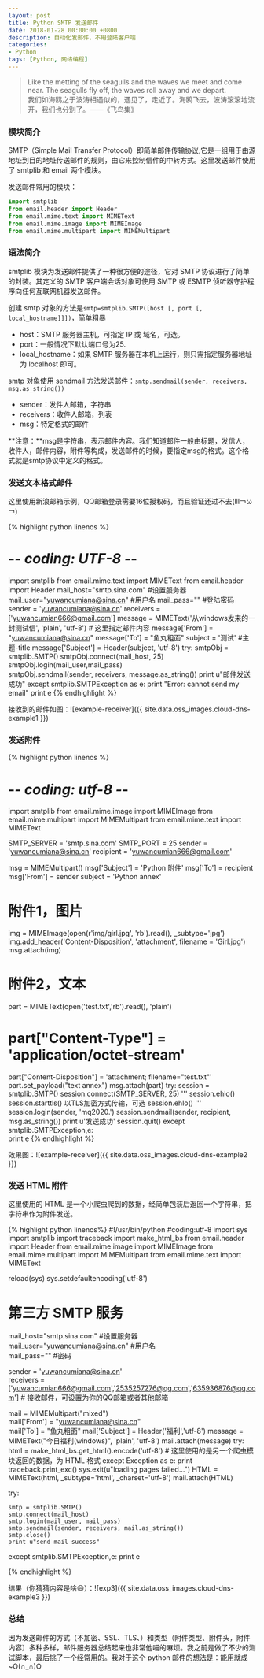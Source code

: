 ```yaml
---
layout: post
title: Python SMTP 发送邮件
date: 2018-01-28 00:00:00 +0800
description: 自动化发邮件，不用登陆客户端
categories: 
- Python
tags: [Python, 网络编程]
---
```



<blockquote class="blockquote-center">
	Like the metting of the seagulls and the waves we meet and come near. The seagulls fly off, the waves roll away and we depart. <br>
	我们如海鸥之于波涛相遇似的，遇见了，走近了。海鸥飞去，波涛滚滚地流开，我们也分别了。——《飞鸟集》
</blockquote>

### 模块简介

SMTP（Simple Mail Transfer Protocol）即简单邮件传输协议,它是一组用于由源地址到目的地址传送邮件的规则，由它来控制信件的中转方式。这里发送邮件使用了 smtplib 和 email 两个模块。

发送邮件常用的模块：
``` python
import smtplib
from email.header import Header
from email.mime.text import MIMEText
from email.mime.image import MIMEImage
from email.mime.multipart import MIMEMultipart
```

### 语法简介

smtplib 模块为发送邮件提供了一种很方便的途径，它对 SMTP 协议进行了简单的封装。其定义的 SMTP 客户端会话对象可使用 SMTP 或 ESMTP 侦听器守护程序向任何互联网机器发送邮件。

创建 smtp 对象的方法是```smtp=smtplib.SMTP([host [, port [, local_hostname]]])```，简单粗暴

* host：SMTP 服务器主机，可指定 IP 或 域名，可选。
* port：一般情况下默认端口号为25.
* local_hostname：如果 SMTP 服务器在本机上运行，则只需指定服务器地址为 localhost 即可。

smtp 对象使用 sendmail 方法发送邮件：```smtp.sendmail(sender, receivers, msg.as_string())```

* sender：发件人邮箱，字符串
* receivers：收件人邮箱，列表
* msg：特定格式的邮件

**注意：**msg是字符串，表示邮件内容。我们知道邮件一般由标题，发信人，收件人，邮件内容，附件等构成，发送邮件的时候，要指定msg的格式。这个格式就是smtp协议中定义的格式。

### 发送文本格式邮件

这里使用新浪邮箱示例，QQ邮箱登录需要16位授权码，而且验证还过不去(lll￢ω￢)

{% highlight python linenos %}
# -*- coding: UTF-8 -*-
import smtplib
from email.mime.text import MIMEText
from email.header import Header
mail_host="smtp.sina.com"  #设置服务器
mail_user="yuwancumiana@sina.cn"  #用户名
mail_pass=""  #登陆密码
sender = 'yuwancumiana@sina.cn'
receivers = ['yuwancumian666@gmail.com'] 
message = MIMEText('从windows发来的一封测试信', 'plain', 'utf-8')  # 这里指定邮件内容
message['From'] = "yuwancumiana@sina.cn" 
message['To'] =  "鱼丸粗面"
subject = '测试' #主题-title
message['Subject'] = Header(subject, 'utf-8')
try:
    smtpObj = smtplib.SMTP() 
    smtpObj.connect(mail_host, 25)
    smtpObj.login(mail_user,mail_pass)  
    smtpObj.sendmail(sender, receivers, message.as_string())
    print u"邮件发送成功"
except smtplib.SMTPException as e:
    print "Error: cannot send my email"
    print e
{% endhighlight %}

接收到的邮件如图：![example-receiver]({{ site.data.oss_images.cloud-dns-example1 }})

### 发送附件

{% highlight python linenos %}
# -*- coding: utf-8 -*-

import smtplib
from email.mime.image import MIMEImage
from email.mime.multipart import MIMEMultipart
from email.mime.text import MIMEText


SMTP_SERVER = 'smtp.sina.com'
SMTP_PORT = 25
sender = 'yuwancumiana@sina.cn' 
recipient = 'yuwancumian666@gmail.com'

msg = MIMEMultipart()
msg['Subject'] = 'Python 附件'
msg['To'] = recipient
msg['From'] = sender
subject = 'Python annex'

# 附件1，图片
img = MIMEImage(open(r'img/girl.jpg', 'rb').read(), _subtype='jpg')
img.add_header('Content-Disposition', 'attachment', filename = 'Girl.jpg')
msg.attach(img)

# 附件2，文本
part = MIMEText(open('test.txt','rb').read(), 'plain')
# part["Content-Type"] = 'application/octet-stream'
part["Content-Disposition"] = 'attachment; filename="test.txt"'
part.set_payload("text annex")
msg.attach(part)
try:
    session = smtplib.SMTP()
    session.connect(SMTP_SERVER, 25)
    '''
    session.ehlo()
    session.starttls() 以TLS加密方式传输，可选
    session.ehlo()
    '''
    session.login(sender, 'mq2020.')
    session.sendmail(sender, recipient, msg.as_string())
    print u'发送成功'
    session.quit()
except smtplib.SMTPException,e:  
    print e 
{% endhighlight %}

效果图：![example-receiver]({{ site.data.oss_images.cloud-dns-example2 }})

### 发送 HTML 附件

这里使用的 HTML 是一个小爬虫爬到的数据，经简单包装后返回一个字符串，把字符串作为附件发送。

{% highlight python linenos%}
#!/usr/bin/python
#coding:utf-8 
import sys 
import smtplib 
import traceback
import make_html_bs
from email.header import Header
from email.mime.image import MIMEImage
from email.mime.multipart import MIMEMultipart 
from email.mime.text import MIMEText    
 
reload(sys)
sys.setdefaultencoding('utf-8')
# 第三方 SMTP 服务  
mail_host="smtp.sina.com"  #设置服务器  
mail_user="yuwancumiana@sina.cn"    #用户名  
mail_pass=""   #密码
  
sender = 'yuwancumiana@sina.cn'  
receivers = ['yuwancumian666@gmail.com','2535257276@qq.com','635936876@qq.com']  # 接收邮件，可设置为你的QQ邮箱或者其他邮箱  
   
mail = MIMEMultipart("mixed")  
mail['From'] = "yuwancumiana@sina.cn"  
mail['To'] = "鱼丸粗面" 
mail['Subject'] = Header('福利','utf-8')
message = MIMEText("今日福利(windows)", 'plain', 'utf-8')
mail.attach(message)
try:
    html = make_html_bs.get_html().encode('utf-8') # 这里使用的是另一个爬虫模块返回的数据，为 HTML 格式
except Exception as e:
    print traceback.print_exc()
    sys.exit(u"loading pages failed...")
HTML = MIMEText(html, _subtype='html', _charset='utf-8')
mail.attach(HTML)

try:  

    smtp = smtplib.SMTP()
    smtp.connect(mail_host)
    smtp.login(mail_user, mail_pass)    
    smtp.sendmail(sender, receivers, mail.as_string())
    smtp.close()
    print u"send mail success"  
except smtplib.SMTPException,e:
    print e 

{% endhighlight %}

结果（你猜猜内容是啥😄）：![exp3]({{ site.data.oss_images.cloud-dns-example3 }})

### 总结

因为发送邮件的方式（不加密、SSL、TLS、）和类型（附件类型、附件头，附件内容）多种多样，邮件服务器总结起来也非常他喵的麻烦。我之前是做了不少的测试脚本，最后挑了一个经常用的。我对于这个 python 邮件的想法是：能用就成~O(∩_∩)O